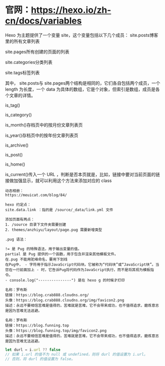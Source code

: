 # 官网：https://hexo.io/zh-cn/docs/variables

Hexo 为主题提供了一个变量 site，这个变量包括以下几个成员： site.posts博客里的所有文章列表

site.pages所有创建的页面的列表

site.categories分类列表

site.tags标签列表

其中， site.posts与 site.pages两个结构是相同的，它们各自包括两个成员，一个 length 为长度，一个 data
为具体的数组，它是个对象，但索引是数组，成员是各个文章的详情。

is_tag()

is_category()

is_month()存档页中的按月份文章列表页

is_year()存档页中的按年份文章列表页

is_archive()

is_post()

is_home()

is_current()传入一个 URL ，判断是否本页就是，比如，链接中要对当前页面的链接做加强显示，就可以利用这个方法来添加对应的 class

```text
动态相册：
https://meuicat.com/blog/84/
```

```text
hexo 约定点：
site.data.link ：指的是 /source/_data/link.yml 文件

添加页面有两点：
1. /source 目录下文件夹需要创建
2. themes/anzhiyu/layout/page.pug 需要新增类型
```

```text 
.pug 语法：

!= 是 Pug 的特殊语法，用于输出变量的值。
partial 是 Pug 提供的一个函数，用于包含并渲染其他模板文件。
在.pug 不能用驼峰命名，要用下划线
在Pug中， - 字符用于指示JavaScript代码块。它被称为“代码块”或“JavaScript块”。当您在一行前面加上 - 时，它告诉Pug将代码作为JavaScript执行，而不是将其视为模板指令。
- console.log("---------------") 是在 hexo g 的时候才打印

```

```shell
名称：罗布斯
链接：https://blog.crab888.cloudns.org/
头像：https://blog.crab888.cloudns.org/img/favicon2.png
描述：永远不要相信苦难是值得的，苦难就是苦难，它不会带来成功，也不值得追求，磨炼意志是因为苦难无法逃避。

名称：罗布斯
链接：https://blog.funning.top
头像：https://blog.funning.top/img/favicon2.png
描述：永远不要相信苦难是值得的，苦难就是苦难，它不会带来成功，也不值得追求，磨炼意志是因为苦难无法逃避。
```

```js
let durl = i.url ?? false
// 如果 i.url 的值不为 null 或 undefined，则将 durl 的值设置为 i.url。
// 否则，将 durl 的值设置为 false。
```